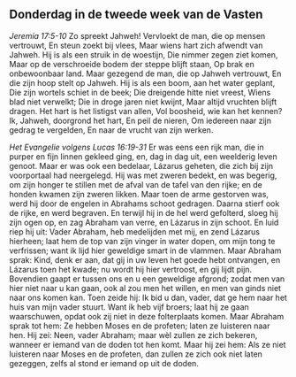 ## Donderdag in de tweede week van de Vasten

*Jeremia 17:5-10*
Zo spreekt Jahweh! Vervloekt de man, die op mensen vertrouwt, En steun zoekt bij vlees, Maar wiens hart zich afwendt van Jahweh. Hij is als een struik in de woestijn, Die nimmer zegen ziet komen, Maar op de verschroeide bodem der steppe blijft staan, Op brak en onbewoonbaar land. Maar gezegend de man, die op Jahweh vertrouwt, En die zijn hoop stelt op Jahweh. Hij is als een boom, aan het water geplant, Die zijn wortels schiet in de beek; Die dreigende hitte niet vreest, Wiens blad niet verwelkt; Die in droge jaren niet kwijnt, Maar altijd vruchten blijft dragen. Het hart is het listigst van allen, Vol boosheid, wie kan het kennen? Ik, Jahweh, doorgrond het hart, En peil de nieren, Om iedereen naar zijn gedrag te vergelden, En naar de vrucht van zijn werken. 

*Het Evangelie volgens Lucas 16:19-31*
Er was eens een rijk man, die in purper en fijn linnen gekleed ging, en, dag in dag uit, een weelderig leven genoot. Maar er was ook een bedelaar, Lázarus geheten, die zich bij zijn voorportaal had neergelegd. Hij was met zweren bedekt, en was begerig, om zijn honger te stillen met de afval van de tafel van den rijke; en de honden kwamen zijn zweren likken. Maar toen de arme gestorven was, werd hij door de engelen in Abrahams schoot gedragen. Daarna stierf ook de rijke, en werd begraven. En terwijl hij in de hel werd gefolterd, sloeg hij zijn ogen op, en zag Abraham van verre, en Lázarus in zijn schoot. En luid riep hij uit: Vader Abraham, heb medelijden met mij, en zend Lázarus hierheen; laat hem de top van zijn vinger in water dopen, om mijn tong te verfrissen; want ik lijd hier geweldige smart in de vlammen. Maar Abraham sprak: Kind, denk er aan, dat gij in uw leven het goede hebt ontvangen, en Lázarus toen het kwade; nu wordt hij hier vertroost, en gij lijdt pijn. Bovendien gaapt er tussen ons en u een geweldige afgrond; zodat men van hier niet naar u kan gaan, ook al zou men het willen, en men van ginds niet naar ons komen kan. Toen zeide hij: Ik bid u dan, vader, dat ge hem naar het huis van mijn vader stuurt. Want ik heb vijf broers; laat hij ze gaan waarschuwen, opdat ook zij niet in deze folterplaats komen. Maar Abraham sprak tot hem: Ze hebben Moses en de profeten; laten ze luisteren naar hen. Hij zei: Neen, vader Abraham; maar wèl zullen ze zich bekeren, wanneer er iemand van de doden tot hen komt. Maar hij zei hem: Als ze niet luisteren naar Moses en de profeten, dan zullen ze zich ook niet laten gezeggen, zelfs al stond er iemand op uit de doden. 

